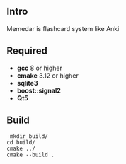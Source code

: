 ## Intro
Memedar is flashcard system like Anki

## Required
- **gcc** 8 or higher
- **cmake** 3.12 or higher
- **sqlite3**
- **boost::signal2**
- **Qt5**

## Build
     mkdir build/
    cd build/
    cmake ../
    cmake --build .
